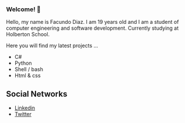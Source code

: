 ### Welcome! 👋

Hello, my name is Facundo Diaz. I am 19 years old and I am a student of computer engineering and software development.
Currently studying at Holberton School.

Here you will find my latest projects ...

- C#
- Python
- Shell / bash
- Html & css

Social Networks
-------------------
- [Linkedin](https://www.linkedin.com/in/facundo-d%C3%ADaz-720110149/)
- [Twitter](https://twitter.com/facudiazuy)